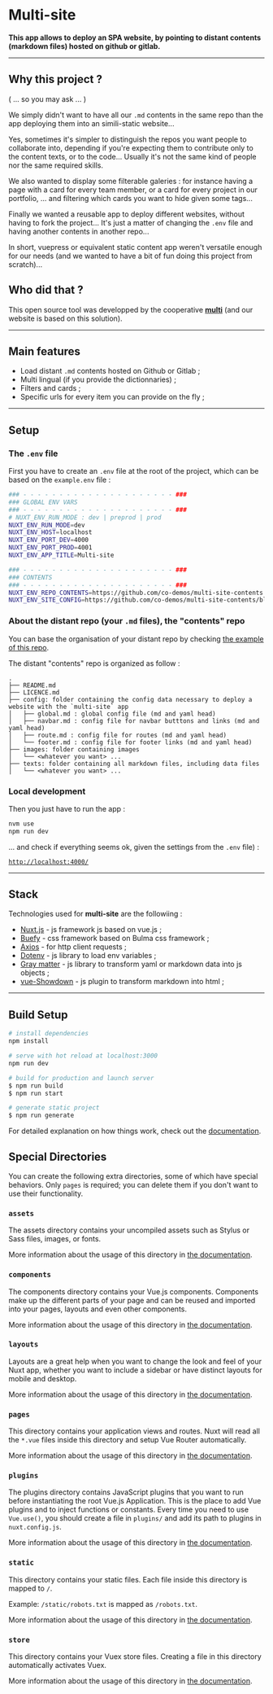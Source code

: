 # Multi-site


**This app allows to deploy an SPA website, by pointing to distant contents (markdown files) hosted on github or gitlab.**

---
## Why this project ? 

( ... so you may ask ... )

We simply didn't want to have all our `.md` contents in the same repo than the app deploying them into an simili-static website... 

Yes, sometimes it's simpler to distinguish the repos you want people to collaborate into, depending if you're expecting them to contribute only to the content texts, or to the code... Usually it's not the same kind of people nor the same required skills.

We also wanted to display some filterable galeries : for instance having a page with a card for every team member, or a card for every project in our portfolio, ... and filtering which cards you want to hide given some tags... 

Finally we wanted a reusable app to deploy different websites, without having to fork the project... It's just a matter of changing the `.env` file and having another contents in another repo...

In short, vuepress or equivalent static content app weren't versatile enough for our needs (and we wanted to have a bit of fun doing this project from scratch)... 


## Who did that ?

This open source tool was developped by the cooperative **[multi](https://multi.coop)** (and our website is based on this solution).

---

## Main features

- Load distant `.md` contents hosted on Github or Gitlab ;
- Multi lingual (if you provide the dictionnaries) ; 
- Filters and cards ;
- Specific urls for every item you can provide on the fly ; 


---

## Setup 

### The `.env` file

First you have to create an `.env` file at the root of the project, which can be based on the `example.env` file :

```bash
### - - - - - - - - - - - - - - - - - - - - - ###
### GLOBAL ENV VARS
### - - - - - - - - - - - - - - - - - - - - - ###
# NUXT_ENV_RUN_MODE : dev | preprod | prod
NUXT_ENV_RUN_MODE=dev
NUXT_ENV_HOST=localhost
NUXT_ENV_PORT_DEV=4000
NUXT_ENV_PORT_PROD=4001
NUXT_ENV_APP_TITLE=Multi-site

### - - - - - - - - - - - - - - - - - - - - - ###
### CONTENTS
### - - - - - - - - - - - - - - - - - - - - - ###
NUXT_ENV_REPO_CONTENTS=https://github.com/co-demos/multi-site-contents
NUXT_ENV_SITE_CONFIG=https://github.com/co-demos/multi-site-contents/blob/main/config/global.md
```

### About the distant repo (your `.md` files), the "contents" repo

You can base the organisation of your distant repo by checking [the example of this repo](https://github.com/co-demos/multi-site-contents).

The distant "contents" repo is organized as follow : 

```
.
├── README.md
├── LICENCE.md
├── config: folder containing the config data necessary to deploy a website with the `multi-site` app
│   ├── global.md : global config file (md and yaml head)
│   ├── navbar.md : config file for navbar butttons and links (md and yaml head)
│   ├── route.md : config file for routes (md and yaml head)
│   └── footer.md : config file for footer links (md and yaml head)
├── images: folder containing images
│   └── <whatever you want> ...
├── texts: folder containing all markdown files, including data files 
│   └── <whatever you want> ...

```

### Local development

Then you just have to run the app : 

```bash
nvm use
npm run dev
```

... and check if everything seems ok, given the settings from the `.env` file) :

[`http://localhost:4000/`](http://localhost:4000/)


---

## Stack


Technologies used for **multi-site** are the followiing : 
- [Nuxt.js](https://nuxtjs.org) - js framework js based on vue.js ;
- [Buefy](https://buefy.org/documentation) - css framework based on Bulma css framework ;
- [Axios](https://axios-http.com/) - for http client requests ;
- [Dotenv](https://www.npmjs.com/package/dotenv) - js library to load env variables  ;
- [Gray matter](https://www.npmjs.com/package/gray-matter) - js library to transform yaml or markdown data into js objects  ;
- [vue-Showdown](https://vue-showdown.js.org/) - js plugin to transform markdown into html  ;


---

## Build Setup

```bash
# install dependencies
npm install

# serve with hot reload at localhost:3000
npm run dev

# build for production and launch server
$ npm run build
$ npm run start

# generate static project
$ npm run generate
```

For detailed explanation on how things work, check out the [documentation](https://nuxtjs.org).

## Special Directories

You can create the following extra directories, some of which have special behaviors. Only `pages` is required; you can delete them if you don't want to use their functionality.

### `assets`

The assets directory contains your uncompiled assets such as Stylus or Sass files, images, or fonts.

More information about the usage of this directory in [the documentation](https://nuxtjs.org/docs/2.x/directory-structure/assets).

### `components`

The components directory contains your Vue.js components. Components make up the different parts of your page and can be reused and imported into your pages, layouts and even other components.

More information about the usage of this directory in [the documentation](https://nuxtjs.org/docs/2.x/directory-structure/components).

### `layouts`

Layouts are a great help when you want to change the look and feel of your Nuxt app, whether you want to include a sidebar or have distinct layouts for mobile and desktop.

More information about the usage of this directory in [the documentation](https://nuxtjs.org/docs/2.x/directory-structure/layouts).

### `pages`

This directory contains your application views and routes. Nuxt will read all the `*.vue` files inside this directory and setup Vue Router automatically.

More information about the usage of this directory in [the documentation](https://nuxtjs.org/docs/2.x/get-started/routing).

### `plugins`

The plugins directory contains JavaScript plugins that you want to run before instantiating the root Vue.js Application. This is the place to add Vue plugins and to inject functions or constants. Every time you need to use `Vue.use()`, you should create a file in `plugins/` and add its path to plugins in `nuxt.config.js`.

More information about the usage of this directory in [the documentation](https://nuxtjs.org/docs/2.x/directory-structure/plugins).

### `static`

This directory contains your static files. Each file inside this directory is mapped to `/`.

Example: `/static/robots.txt` is mapped as `/robots.txt`.

More information about the usage of this directory in [the documentation](https://nuxtjs.org/docs/2.x/directory-structure/static).

### `store`

This directory contains your Vuex store files. Creating a file in this directory automatically activates Vuex.

More information about the usage of this directory in [the documentation](https://nuxtjs.org/docs/2.x/directory-structure/store).
